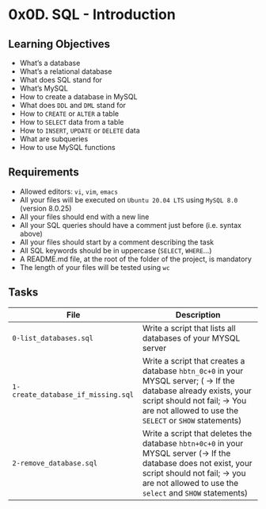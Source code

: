 # 0x0D. SQL - Introduction

## Learning Objectives
- What’s a database
- What’s a relational database
- What does SQL stand for
- What’s MySQL
- How to create a database in MySQL
- What does `DDL` and `DML` stand for
- How to `CREATE` or `ALTER` a table
- How to `SELECT` data from a table
- How to `INSERT`, `UPDATE` or `DELETE` data
- What are subqueries
- How to use MySQL functions

## Requirements
- Allowed editors: `vi`, `vim`, `emacs`
- All your files will be executed on `Ubuntu 20.04 LTS` using `MySQL 8.0` (version 8.0.25)
- All your files should end with a new line
- All your SQL queries should have a comment just before (i.e. syntax above)
- All your files should start by a comment describing the task
- All SQL keywords should be in uppercase (`SELECT`, `WHERE`…)
- A README.md file, at the root of the folder of the project, is mandatory
- The length of your files will be tested using `wc`

## Tasks
|File| Description|
|---|---|
|`0-list_databases.sql`| Write a script that lists all databases of your MYSQL server|
|`1-create_database_if_missing.sql`| Write a script that creates a database `hbtn_0c+0` in your MYSQL server; ( -> If the database already exists, your script should not fail; -> You are not allowed to use the `SELECT` or `SHOW` statements)|
|`2-remove_database.sql`|Write a script that deletes the database `hbtn+0c+0` in your MYSQL server (-> If the database does not exist, your script should not fail; -> you are not allowed to use the `select` and `SHOW` statements)|

